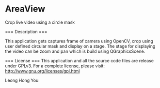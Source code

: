 AreaView
========

Crop live video using a circle mask

=== Description ===

This application gets captures frame of camera using OpenCV, crop using user defined circular mask and display on a stage.
The stage for displaying the video can be zoom and pan which is build using QGraphicsScene.


=== License ===
This application and all the source code files are release under GPLv3. For a complete license, please visit: http://www.gnu.org/licenses/gpl.html

Leong Hong You